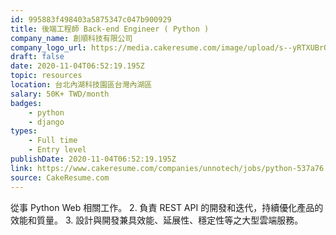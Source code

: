 ```yaml
---
id: 995883f498403a5875347c047b900929
title: 後端工程師 Back-end Engineer ( Python )
company_name: 創順科技有限公司
company_logo_url: https://media.cakeresume.com/image/upload/s--yRTXUBrQ--/c_pad,fl_png8,h_100,w_100/v1535680258/ne70ubzhts9mvmarkswh.png
draft: false
date: 2020-11-04T06:52:19.195Z
topic: resources
location: 台北內湖科技園區台灣內湖區
salary: 50K+ TWD/month
badges:
    - python
    - django
types:
    - Full time
    - Entry level
publishDate: 2020-11-04T06:52:19.195Z
link: https://www.cakeresume.com/companies/unnotech/jobs/python-537a76
source: CakeResume.com
---
```


從事 Python Web 相關工作。 2. 負責 REST API 的開發和迭代，持續優化產品的效能和質量。 3. 設計與開發兼具效能、延展性、穩定性等之大型雲端服務。
